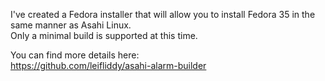 I've created a Fedora installer that will allow you to install Fedora 35 in the same manner as Asahi Linux.  
Only a minimal build is supported at this time. 

You can find more details here:  
https://github.com/leifliddy/asahi-alarm-builder